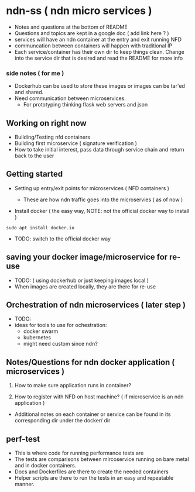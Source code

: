 # ndn-ss ( ndn micro services )

- Notes and questions at the bottom of README
- Questions and topics are kept in a google doc ( add link here ? )
- services will have an ndn container at the entry and exit running NFD
- communcation between containers will happen with traditional IP
- Each service/container has their own dir to keep things clean. Change into the
  service dir that is desired and read the README for more info



### side notes ( for me )

- Dockerhub can be used to store these images or images can be tar'ed and
  shared.
- Need communication between microservices. 
	- For prototyping thinking flask web servers and json


## Working on right now

- Building/Testing nfd containers
- Building first microservice ( signature verification )
- How to take initial interest, pass data through service chain and return back
  to the user

## Getting started

- Setting up entry/exit points for microservices ( NFD containers )
    - These are how ndn traffic goes into the microservies ( as of now )

- Install docker ( the easy way, NOTE: not the official docker way to install )
```
sudo apt install docker.io
```
- TODO: switch to the official docker way



## saving your docker image/microservice for re-use
- TODO: ( using dockerhub or just keeping images local )
- When images are created locally, they are there for re-use


## Orchestration of ndn microservices ( later step )
- TODO:
- ideas for tools to use for ochestration: 
	* docker swarm
	* kubernetes
	* might need custom since ndn?


## Notes/Questions for ndn docker application ( microservices )

1. How to make sure application runs in container?

2. How to register with NFD on host machine? ( if microservice is an ndn
   application )

- Additional notes on each container or service can be found in its
  corresponding dir under the docker/ dir

## perf-test
- This is where code for running performance tests are
- The tests are comparisons between mircoservice running on bare metal and in
  docker containers.
- Docs and Dockerfiles are there to create the needed containers
- Helper scripts are there to run the tests in an easy and repeatable manner.
